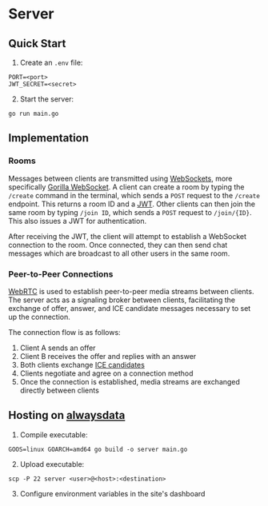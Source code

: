 # Server

## Quick Start

1. Create an `.env` file:

```
PORT=<port>
JWT_SECRET=<secret>
```

2. Start the server:

```
go run main.go
```

## Implementation

### Rooms

Messages between clients are transmitted using [WebSockets](https://en.wikipedia.org/wiki/WebSocket), more specifically [Gorilla WebSocket](https://github.com/gorilla/websocket).
A client can create a room by typing the `/create` command in the terminal, which sends a `POST` request to the `/create` endpoint.
This returns a room ID and a [JWT](https://en.wikipedia.org/wiki/JSON_Web_Token).
Other clients can then join the same room by typing `/join ID`, which sends a `POST` request to `/join/{ID}`.
This also issues a JWT for authentication.

After receiving the JWT, the client will attempt to establish a WebSocket connection to the room.
Once connected, they can then send chat messages which are broadcast to all other users in the same room.

### Peer-to-Peer Connections

[WebRTC](https://en.wikipedia.org/wiki/WebRTC) is used to establish peer-to-peer media streams between clients.
The server acts as a signaling broker between clients, facilitating the exchange of offer, answer, and ICE candidate messages necessary to set up the connection.

The connection flow is as follows:

1. Client A sends an offer
2. Client B receives the offer and replies with an answer
3. Both clients exchange [ICE candidates](https://developer.mozilla.org/en-US/docs/Web/API/RTCIceCandidate)
4. Clients negotiate and agree on a connection method
5. Once the connection is established, media streams are exchanged directly between clients

## Hosting on [alwaysdata](https://www.alwaysdata.com/en/)

1. Compile executable:

```
GOOS=linux GOARCH=amd64 go build -o server main.go
```

2. Upload executable:

```
scp -P 22 server <user>@<host>:<destination>
```

3. Configure environment variables in the site's dashboard
